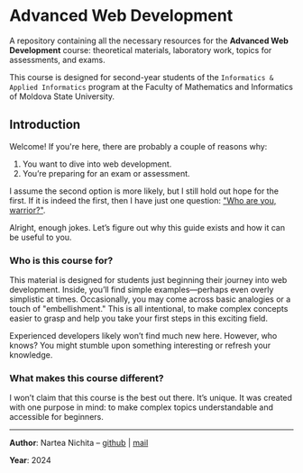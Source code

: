 # Advanced Web Development

A repository containing all the necessary resources for the **Advanced Web Development** course: theoretical materials, laboratory work, topics for assessments, and exams.

This course is designed for second-year students of the `Informatics & Applied Informatics` program at the Faculty of Mathematics and Informatics of Moldova State University.

## Introduction

Welcome! If you're here, there are probably a couple of reasons why:  

1. You want to dive into web development.  
2. You’re preparing for an exam or assessment.  

I assume the second option is more likely, but I still hold out hope for the first. If it is indeed the first, then I have just one question: ["Who are you, warrior?"](https://i.imgur.com/GRHnz3A.png).  

Alright, enough jokes. Let’s figure out why this guide exists and how it can be useful to you.  

### Who is this course for?

This material is designed for students just beginning their journey into web development. Inside, you’ll find simple examples—perhaps even overly simplistic at times. Occasionally, you may come across basic analogies or a touch of "embellishment." This is all intentional, to make complex concepts easier to grasp and help you take your first steps in this exciting field.  

Experienced developers likely won’t find much new here. However, who knows? You might stumble upon something interesting or refresh your knowledge.  

### What makes this course different?

I won’t claim that this course is the best out there. It’s unique. It was created with one purpose in mind: to make complex topics understandable and accessible for beginners.

<hr />

**Author**: Nartea Nichita – [github](https://github.com/devrdn) | [mail](mailto:nichita.nartea@usm.md)

**Year**: 2024